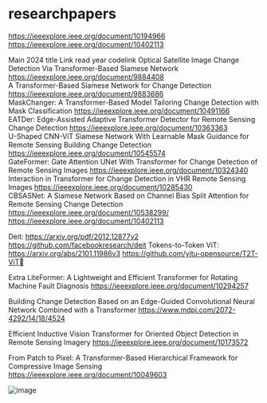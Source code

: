 # researchpapers

https://ieeexplore.ieee.org/document/10194966
https://ieeexplore.ieee.org/document/10402113



Main 2024
title	Link	read	year	codelink
Optical Satellite Image Change Detection Via Transformer-Based Siamese Network	https://ieeexplore.ieee.org/document/9884408			
A Transformer-Based Siamese Network for Change Detection	https://ieeexplore.ieee.org/document/9883686			
MaskChanger: A Transformer-Based Model Tailoring Change Detection with Mask Classification	https://ieeexplore.ieee.org/document/10491166			
EATDer: Edge-Assisted Adaptive Transformer Detector for Remote Sensing Change Detection	https://ieeexplore.ieee.org/document/10363363			
U-Shaped CNN-ViT Siamese Network With Learnable Mask Guidance for Remote Sensing Building Change Detection	https://ieeexplore.ieee.org/document/10545574			
GateFormer: Gate Attention UNet With Transformer for Change Detection of Remote Sensing Images	https://ieeexplore.ieee.org/document/10324340			
Interaction in Transformer for Change Detection in VHR Remote Sensing Images	https://ieeexplore.ieee.org/document/10285430			
CBSASNet: A Siamese Network Based on Channel Bias Split Attention for Remote Sensing Change Detection	https://ieeexplore.ieee.org/document/10538299/			
	https://ieeexplore.ieee.org/document/10402113			

Deit: https://arxiv.org/pdf/2012.12877v2  https://github.com/facebookresearch/deit
Tokens-to-Token ViT:  https://arxiv.org/abs/2101.11986v3 https://github.com/yitu-opensource/T2T-ViT

Extra
LiteFormer: A Lightweight and Efficient Transformer for Rotating Machine Fault Diagnosis
https://ieeexplore.ieee.org/document/10294257

Building Change Detection Based on an Edge-Guided Convolutional Neural Network Combined with a Transformer
https://www.mdpi.com/2072-4292/14/18/4524

Efficient Inductive Vision Transformer for Oriented Object Detection in Remote Sensing Imagery
https://ieeexplore.ieee.org/document/10173572


From Patch to Pixel: A Transformer-Based Hierarchical Framework for Compressive Image Sensing
https://ieeexplore.ieee.org/document/10049603





![image](https://github.com/user-attachments/assets/ed0147bf-c3ef-456d-83e8-0b7c4f9a0b32)
